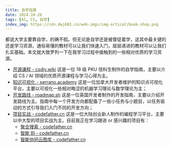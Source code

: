 ```yaml
---
title: 自学指南
date: 2024-10-26
tags: [AI, CS, 自学]
index_img: https://cdn.dwj601.cn/web-imgs/img-artical/book-shop.png
---
```


都说大学主要靠自学，的确不假。但无论是自学还是被督促着学，这其中最关键的还是学习资源，通俗易懂的教材可以让我们快速入门，层层递进的教材可以让我们扎实基础。本文就大致罗列一下在我学习过程中接触到的一些相对优质的学习资源。

- [开源课程 - csdiy.wiki](https://csdiy.wiki/) 这是一位 18 级 PKU 信科生制作的自学指南，主要以介绍 CS / AI 领域的优质开源课程与学习心得为主。
- [知识可视化 - serrano.academy](https://serrano.academy/) 这是一位加拿大开发者维护的知识点可视化平台，主要以可视化一些相对晦涩的机器学习理论与数学理论为主；
- [开发路线 - roadmap.sh](https://roadmap.sh/) 这是一位英国开发者制作的开发指南，主要以介绍开发路线为主。指南中每一个开发方向都配备了一些小任务与小题目，以任务驱动的方式引导我们入门不同的开发方向；
- [项目实战 - codefather.cn](https://www.codefather.cn/) 这是一位大陆创业新人制作的编程学习平台，主要以中大型的项目实战为主。目前我正在学习跟进 or 感兴趣的项目有：
    - [聚合搜索 - codefather.cn](https://www.codefather.cn/course/1790979621621641217) 
    - [智能 BI - codefather.cn](https://www.codefather.cn/course/1790980531403927553)
    - [智能协同云图库 - codefather.cn](https://www.codefather.cn/course/1864210260732116994)
